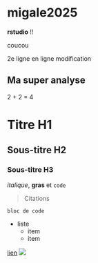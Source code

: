# migale2025

**rstudio** !!


coucou

2e ligne
en ligne
modification

## Ma super analyse

2 + 2 = 4

  # Titre H1
  ## Sous-titre H2
  ### Sous-titre H3
  *italique*, **gras** et `code`
  > Citations
  
  ```
  bloc de code
  ```
  
  * liste
    * item
    * item
    
  [lien](https://fr.wikipedia.org)
  ![](https://migale.inrae.fr/sites/default/files/migale.png) 
  
  
